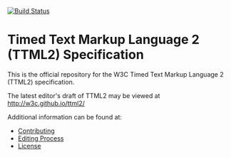 [![Build Status](https://travis-ci.com/w3c/ttml2.svg?branch=master)](https://travis-ci.com/w3c/ttml2)

# Timed Text Markup Language 2 (TTML2) Specification

This is the official repository for the W3C Timed Text Markup Language 2 (TTML2) specification.

The latest editor's draft of TTML2 may be viewed at http://w3c.github.io/ttml2/

Additional information can be found at:

* [Contributing](CONTRIBUTING.md)
* [Editing Process](EDITING.md)
* [License](LICENSE.md)
